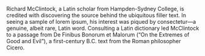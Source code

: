 Richard McClintock, a Latin scholar from Hampden-Sydney College, is credited with discovering
the source behind the ubiquitous filler text. In seeing a sample of lorem ipsum, his interest
was piqued by consectetur—a genuine, albeit rare, Latin word. Consulting a Latin dictionary
led McClintock to a passage from De Finibus Bonorum et Malorum (“On the Extremes of Good and
Evil”), a first-century B.C. text from the Roman philosopher Cicero.
